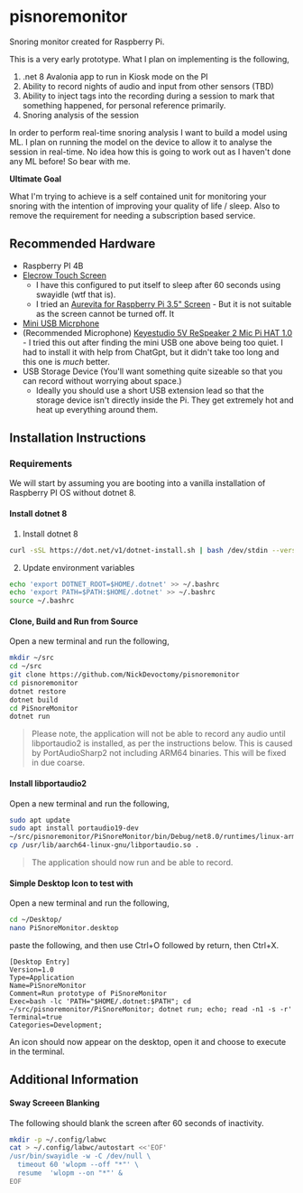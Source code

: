 # pisnoremonitor

Snoring monitor created for Raspberry Pi.

This is a very early prototype. What I plan on implementing is the following,

1. .net 8 Avalonia app to run in Kiosk mode on the PI
2. Ability to record nights of audio and input from other sensors (TBD)
3. Ability to inject tags into the recording during a session to mark that something happened, for personal reference primarily.
4. Snoring analysis of the session

In order to perform real-time snoring analysis I want to build a model using ML. I plan on running the model on the device to allow it to analyse the session in real-time. No idea how this is going to work out as I haven't done any ML before! So bear with me.

**Ultimate Goal**

What I'm trying to achieve is a self contained unit for monitoring your snoring with the intention of improving your quality of life / sleep. Also to remove the requirement for needing a subscription based service.

## Recommended Hardware

* Raspberry PI 4B
* [Elecrow Touch Screen](https://www.amazon.co.uk/dp/B081QFJHG7?ref=ppx_yo2ov_dt_b_fed_asin_title)
  - I have this configured to put itself to sleep after 60 seconds using swayidle (wtf that is).
  - I tried an [Aurevita for Raspberry Pi 3.5" Screen](https://www.amazon.co.uk/dp/B0DQ858YQV?ref=ppx_yo2ov_dt_b_fed_asin_title&th=1) - But it is not suitable as the screen cannot be turned off. It   
* [Mini USB Micrphone](https://www.amazon.co.uk/dp/B0DH1TY54Y?ref=ppx_yo2ov_dt_b_fed_asin_title)
* (Recommended Microphone) [Keyestudio 5V ReSpeaker 2 Mic Pi HAT 1.0](https://www.aliexpress.com/item/32902300949.html?spm=a2g0o.order_list.order_list_main.5.2e8d1802doU5Ab) - I tried this out after finding the mini USB one above being too quiet. I had to install it with help from ChatGpt, but it didn't take too long and this one is *much* better.
* USB Storage Device (You'll want something quite sizeable so that you can record without worrying about space.)
  - Ideally you should use a short USB extension lead so that the storage device isn't directly inside the Pi. They get extremely hot and heat up everything around them.

## Installation Instructions

### Requirements

We will start by assuming you are booting into a vanilla installation of Raspberry PI OS without dotnet 8.

#### Install dotnet 8

1. Install dotnet 8

```bash
curl -sSL https://dot.net/v1/dotnet-install.sh | bash /dev/stdin --version latest --verbose
```

2. Update environment variables

```bash
echo 'export DOTNET_ROOT=$HOME/.dotnet' >> ~/.bashrc
echo 'export PATH=$PATH:$HOME/.dotnet' >> ~/.bashrc
source ~/.bashrc
```

#### Clone, Build and Run from Source

Open a new terminal and run the following,

```bash
mkdir ~/src
cd ~/src
git clone https://github.com/NickDevoctomy/pisnoremonitor
cd pisnoremonitor
dotnet restore
dotnet build
cd PiSnoreMonitor
dotnet run
```

> Please note, the application will not be able to record any audio until libportaudio2 is installed, as per the instructions below. This is caused by PortAudioSharp2 not including ARM64 binaries. This will be fixed in due coarse.

#### Install libportaudio2

Open a new terminal and run the following,

```bash
sudo apt update
sudo apt install portaudio19-dev
~/src/pisnoremonitor/PiSnoreMonitor/bin/Debug/net8.0/runtimes/linux-arm64/native
cp /usr/lib/aarch64-linux-gnu/libportaudio.so .
```

> The application should now run and be able to record.

#### Simple Desktop Icon to test with

Open a new terminal and run the following,

```bash
cd ~/Desktop/
nano PiSnoreMonitor.desktop  
```

paste the following, and then use Ctrl+O followed by return, then Ctrl+X.

```
[Desktop Entry]
Version=1.0
Type=Application
Name=PiSnoreMonitor
Comment=Run prototype of PiSnoreMonitor
Exec=bash -lc 'PATH="$HOME/.dotnet:$PATH"; cd ~/src/pisnoremonitor/PiSnoreMonitor; dotnet run; echo; read -n1 -s -r'
Terminal=true
Categories=Development;
```

An icon should now appear on the desktop, open it and choose to execute in the terminal.

## Additional Information

#### Sway Screeen Blanking

The following should blank the screen after 60 seconds of inactivity.

```bash
mkdir -p ~/.config/labwc
cat > ~/.config/labwc/autostart <<'EOF'
/usr/bin/swayidle -w -C /dev/null \
  timeout 60 'wlopm --off "*"' \
  resume  'wlopm --on "*"' &
EOF
```